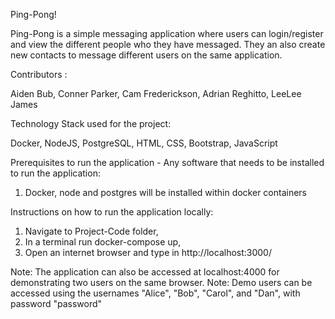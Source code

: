 Ping-Pong!

Ping-Pong is a simple messaging application where users can login/register and view the different people who they have messaged.
They an also create new contacts to message different users on the same application.


Contributors :

Aiden Bub, Conner Parker, Cam Frederickson, Adrian Reghitto, LeeLee James



Technology Stack used for the project:

Docker, NodeJS, PostgreSQL, HTML, CSS, Bootstrap, JavaScript



Prerequisites to run the application - Any software that needs to be installed to run the application:

  1. Docker, node and postgres will be installed within docker containers


Instructions on how to run the application locally:
  1. Navigate to Project-Code folder,
  2. In a terminal run docker-compose up, 
  3. Open an internet browser and type in http://localhost:3000/
  
Note: The application can also be accessed at localhost:4000 for demonstrating two users on the same browser.
Note: Demo users can be accessed using the usernames "Alice", "Bob", "Carol", and "Dan", with password "password"
